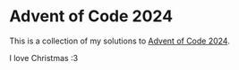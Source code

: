 # Advent of Code 2024
This is a collection of my solutions to [Advent of Code 2024](https://adventofcode.com/2024).

I love Christmas :3

